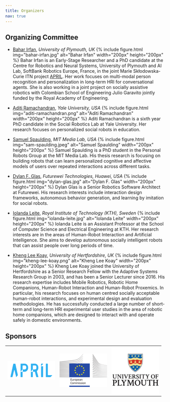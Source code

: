 ```yaml
---
title: Organizers
nav: true
---
```


## Organizing Committee

<div class="id-pics" markdown="1">
	
- [Bahar Irfan](https://www.baharirfan.com/), *University of Plymouth, UK*
{% include figure.html img="bahar-irfan.jpg" alt="Bahar Irfan" width="200px" height="200px" %}
Bahar Irfan is an Early-Stage Researcher and a PhD candidate at the Centre for Robotics and Neural Systems, University of Plymouth and AI Lab, SoftBank Robotics Europe, France, in the joint Marie Skłodowska-Curie ITN project [APRIL](https://www.fose1.plymouth.ac.uk/socem/crns/april/). Her work focuses on multi-modal person recognition and personalization in long-term HRI for conversational agents. She is also working in a joint project on socially assistive robotics with Colombian School of Engineering Julio Garavito jointly funded by the Royal Academy of Engineering.

- [Aditi Ramachandran](http://www.aditiramachandran.com/), *Yale University, USA*
{% include figure.html img="aditi-ramachandran.png" alt="Aditi Ramachandran" width="200px" height="200px" %}
Aditi Ramachandran is a sixth year PhD candidate in the Social Robotics Lab at Yale University. Her research focuses on personalized social robots in education.

- [Samuel Spaulding](http://www.samspaulding.com/), *MIT Media Lab, USA*
{% include figure.html img="sam-spaulding.jpeg" alt="Samuel Spaulding" width="200px" height="200px" %}
Samuel Spaulding is a PhD student in the Personal Robots Group at the MIT Media Lab. His thesis research is focusing on building robots that can learn personalized cognitive and affective models of users over repeated interactions across different tasks.

- [Dylan F. Glas](http://www.dylanglas.com), *Futurewei Technologies, Huawei, USA*
{% include figure.html img="dylan-glas.jpg" alt="Dylan F. Glas" width="200px" height="200px" %}
Dylan Glas is a Senior Robotics Software Architect at Futurewei. His research interests include interaction design frameworks, autonomous behavior generation, and learning by imitation for social robots.

- [Iolanda Leite](https://iolandaleite.com/), *Royal Institute of Technology (KTH), Sweden*
{% include figure.html img="iolanda-leite.jpg" alt="Iolanda Leite" width="200px" height="200px" %}
Iolanda Leite is an Assistant Professor at the School of Computer Science and Electrical Engineering at KTH. Her research interests are in the areas of Human-Robot Interaction and Artificial Intelligence. She aims to develop autonomous socially intelligent robots that can assist people over long periods of time.

- [Kheng Lee Koay](http://homepages.herts.ac.uk/~comrklk/), *University of Hertfordshire, UK*
{% include figure.html img="kheng-lee-koay.png" alt="Kheng Lee Koay" width="200px" height="200px" %}
Kheng Lee Koay joined the University of Hertfordshire as a Senior Research Fellow with the Adaptive Systems Research Group in 2003, and has been a Senior Lecturer since 2016. His research expertise includes Mobile Robotics, Robotic Home Companions, Human-Robot Interaction and Human-Robot Proxemics. In particular, his research focuses on human centred socially acceptable human-robot interactions, and experimental design and evaluation methodologies. He has successfully conducted a large number of short-term and long-term HRI experimental user studies in the area of robotic home companions, which are designed to interact with and operate safely in domestic environments.

</div>

## Sponsors
<table>
    <tr>
    <td> <img src="images/april-logo.png" alt="APRIL" style="width: 150px;"/> </td>
    <td> <img src="images/EU-Commission-logo.png" alt="European Union Commission" style="width: 150px;"/> </td>
    <td> <img src="images/Plymouth-logo.jpg" alt="University of Plymouth" style="width: 150px;"/> </td>
    </tr>
</table>

